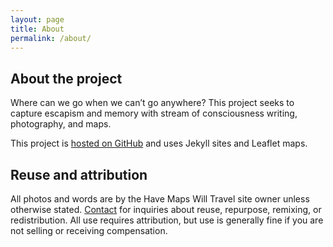 ```yaml
---
layout: page
title: About
permalink: /about/
---
```

## About the project
Where can we go when we can’t go anywhere? This project seeks to capture escapism and memory with stream of consciousness writing, photography, and maps.

This project is [hosted on GitHub](https://github.com/havemaps/havemaps.github.io) and uses Jekyll sites and Leaflet maps.

## Reuse and attribution
All photos and words are by the Have Maps Will Travel site owner unless otherwise stated. [Contact](mailto:havemaps@gmail.com) for inquiries about reuse, repurpose, remixing, or redistribution. All use requires attribution, but use is generally fine if you are not selling or receiving compensation.
